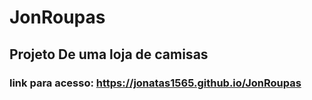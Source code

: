 # JonRoupas
## Projeto De uma loja de camisas


### link para acesso: https://jonatas1565.github.io/JonRoupas
